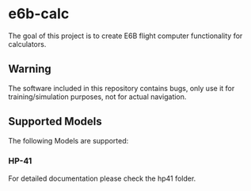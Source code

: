 # e6b-calc

The goal of this project is to create E6B flight computer functionality for calculators.

## Warning

The software included in this repository contains bugs, only use it for training/simulation purposes, not for actual navigation.

## Supported Models

The following Models are supported:

### HP-41

For detailed documentation please check the hp41 folder.
